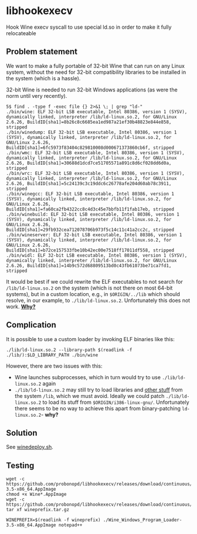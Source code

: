# libhookexecv
Hook Wine execv syscall to use special ld.so in order to make it fully relocateable

## Problem statement

We want to make a fully portable of 32-bit Wine that can run on any Linux system, without the need for 32-bit compatibility libraries to be installed in the system (which is a hassle).

32-bit Wine is needed to run 32-bit Windows applications (as were the norm until very recently).

```
5$ find . -type f -exec file {} 2>&1 \; | grep "ld-"
./bin/wine: ELF 32-bit LSB executable, Intel 80386, version 1 (SYSV), dynamically linked, interpreter /lib/ld-linux.so.2, for GNU/Linux 2.6.26, BuildID[sha1]=8b26c8c6685ea1ed987a21ef30b48823e844e858, stripped
./bin/winedump: ELF 32-bit LSB executable, Intel 80386, version 1 (SYSV), dynamically linked, interpreter /lib/ld-linux.so.2, for GNU/Linux 2.6.26, BuildID[sha1]=6fc5973f83404c829810008d000671373860cb6f, stripped
./bin/wmc: ELF 32-bit LSB executable, Intel 80386, version 1 (SYSV), dynamically linked, interpreter /lib/ld-linux.so.2, for GNU/Linux 2.6.26, BuildID[sha1]=30688d1dcd7ce51705571a891c8d6cf028dd6d0a, stripped
./bin/wrc: ELF 32-bit LSB executable, Intel 80386, version 1 (SYSV), dynamically linked, interpreter /lib/ld-linux.so.2, for GNU/Linux 2.6.26, BuildID[sha1]=5c24139c3c19ddc6c26778afe204d60ab78c3911, stripped
./bin/winegcc: ELF 32-bit LSB executable, Intel 80386, version 1 (SYSV), dynamically linked, interpreter /lib/ld-linux.so.2, for GNU/Linux 2.6.26, BuildID[sha1]=fa60ca2fb4322cc8c4d3c45e7bbfb11f1fab17eb, stripped
./bin/winebuild: ELF 32-bit LSB executable, Intel 80386, version 1 (SYSV), dynamically linked, interpreter /lib/ld-linux.so.2, for GNU/Linux 2.6.26, BuildID[sha1]=29fb932cea712078706b973f5c14c11c41a2cc2c, stripped
./bin/wineserver: ELF 32-bit LSB executable, Intel 80386, version 1 (SYSV), dynamically linked, interpreter /lib/ld-linux.so.2, for GNU/Linux 2.6.26, BuildID[sha1]=b72ce157533fbe10b42ec00e7518ff17011df558, stripped
./bin/widl: ELF 32-bit LSB executable, Intel 80386, version 1 (SYSV), dynamically linked, interpreter /lib/ld-linux.so.2, for GNU/Linux 2.6.26, BuildID[sha1]=14b9c572d68809513bd0c43fb61073be71ca7fd1, stripped
```

It would be best if we could rewrite the ELF executables to not search for `/lib/ld-linux.so.2` on the system (which is not there on most 64-bit systems), but in a custom location, e.g., in `$ORIGIN/../lib` which should resolve, in our example, to `./lib/ld-linux.so.2`. Unfortunately this does not work. [__Why?__](https://stackoverflow.com/a/48456169)

## Complication

It is possible to use a custom loader by invoking ELF binaries like this:

```
./lib/ld-linux.so.2 --library-path $(readlink -f ./lib/):$LD_LIBRARY_PATH ./bin/wine
```

However, there are two issues with this:

- Wine launches subprocesses, which in turn would try to use `./lib/ld-linux.so.2` again
- `./lib/ld-linux.so.2` may still try to load libraries and [other stuff](https://packages.debian.org/jessie/i386/libc6/filelist) from the system `/lib`, which we must avoid. Ideally we could patch `./lib/ld-linux.so.2` to load its stuff from `$ORIGIN/i386-linux-gnu/`. Unfortunately there seems to be no way to achieve this apart from binary-patching `ld-linux.so.2`- __why?__

## Solution

See [winedeploy.sh](winedeploy.sh).

## Testing

```
wget -c https://github.com/probonopd/libhookexecv/releases/download/continuous/Wine_Windows_Program_Loader-3.5-x86_64.AppImage
chmod +x Wine*.AppImage
wget -c https://github.com/probonopd/libhookexecv/releases/download/continuous/wineprefix.tar.gz
tar xf wineprefix.tar.gz

WINEPREFIX=$(readlink -f wineprefix) ./Wine_Windows_Program_Loader-3.5-x86_64.AppImage notepad++
```
